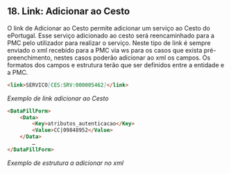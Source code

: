## 18.	Link: Adicionar ao Cesto

O link de Adicionar ao Cesto permite adicionar um serviço ao Cesto do ePortugal. Esse serviço adicionado ao cesto será reencaminhado para a PMC pelo utilizador para realizar o serviço.
Neste tipo de link é sempre enviado o xml recebido para a PMC via ws para os casos que exista pré-preenchimento, nestes casos poderão adicionar ao xml os campos. Os formatos dos campos e estrutura terão que ser definidos entre a entidade e a PMC.


```markdown
<link>SERVICO[CES:SRV:000005462]</link>
```
*Exemplo de link adicionar ao Cesto*

```markdown
<DataFillForm>
	<Data>
		<Key>atributos_autenticacao</Key>
		<Value>CC|09848952</Value>  
	</Data>
		…
</DataFillForm>
```
*Exemplo de estrutura a adicionar no xml*